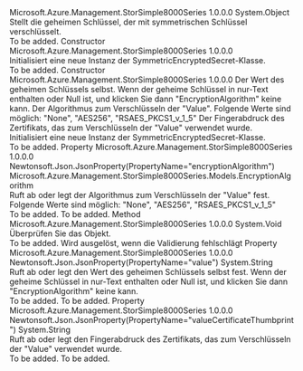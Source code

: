 <Type Name="SymmetricEncryptedSecret" FullName="Microsoft.Azure.Management.StorSimple8000Series.Models.SymmetricEncryptedSecret">
  <TypeSignature Language="C#" Value="public class SymmetricEncryptedSecret" />
  <TypeSignature Language="ILAsm" Value=".class public auto ansi beforefieldinit SymmetricEncryptedSecret extends System.Object" />
  <TypeSignature Language="DocId" Value="T:Microsoft.Azure.Management.StorSimple8000Series.Models.SymmetricEncryptedSecret" />
  <TypeSignature Language="VB.NET" Value="Public Class SymmetricEncryptedSecret" />
  <TypeSignature Language="F#" Value="type SymmetricEncryptedSecret = class" />
  <AssemblyInfo>
    <AssemblyName>Microsoft.Azure.Management.StorSimple8000Series</AssemblyName>
    <AssemblyVersion>1.0.0.0</AssemblyVersion>
  </AssemblyInfo>
  <Base>
    <BaseTypeName>System.Object</BaseTypeName>
  </Base>
  <Interfaces />
  <Docs>
    <summary>
            Stellt die geheimen Schlüssel, der mit symmetrischen Schlüssel verschlüsselt.
            </summary>
    <remarks>To be added.</remarks>
  </Docs>
  <Members>
    <Member MemberName=".ctor">
      <MemberSignature Language="C#" Value="public SymmetricEncryptedSecret ();" />
      <MemberSignature Language="ILAsm" Value=".method public hidebysig specialname rtspecialname instance void .ctor() cil managed" />
      <MemberSignature Language="DocId" Value="M:Microsoft.Azure.Management.StorSimple8000Series.Models.SymmetricEncryptedSecret.#ctor" />
      <MemberSignature Language="VB.NET" Value="Public Sub New ()" />
      <MemberType>Constructor</MemberType>
      <AssemblyInfo>
        <AssemblyName>Microsoft.Azure.Management.StorSimple8000Series</AssemblyName>
        <AssemblyVersion>1.0.0.0</AssemblyVersion>
      </AssemblyInfo>
      <Parameters />
      <Docs>
        <summary>
            Initialisiert eine neue Instanz der SymmetricEncryptedSecret-Klasse.
            </summary>
        <remarks>To be added.</remarks>
      </Docs>
    </Member>
    <Member MemberName=".ctor">
      <MemberSignature Language="C#" Value="public SymmetricEncryptedSecret (string value, Microsoft.Azure.Management.StorSimple8000Series.Models.EncryptionAlgorithm encryptionAlgorithm, string valueCertificateThumbprint = null);" />
      <MemberSignature Language="ILAsm" Value=".method public hidebysig specialname rtspecialname instance void .ctor(string value, valuetype Microsoft.Azure.Management.StorSimple8000Series.Models.EncryptionAlgorithm encryptionAlgorithm, string valueCertificateThumbprint) cil managed" />
      <MemberSignature Language="DocId" Value="M:Microsoft.Azure.Management.StorSimple8000Series.Models.SymmetricEncryptedSecret.#ctor(System.String,Microsoft.Azure.Management.StorSimple8000Series.Models.EncryptionAlgorithm,System.String)" />
      <MemberSignature Language="F#" Value="new Microsoft.Azure.Management.StorSimple8000Series.Models.SymmetricEncryptedSecret : string * Microsoft.Azure.Management.StorSimple8000Series.Models.EncryptionAlgorithm * string -&gt; Microsoft.Azure.Management.StorSimple8000Series.Models.SymmetricEncryptedSecret" Usage="new Microsoft.Azure.Management.StorSimple8000Series.Models.SymmetricEncryptedSecret (value, encryptionAlgorithm, valueCertificateThumbprint)" />
      <MemberType>Constructor</MemberType>
      <AssemblyInfo>
        <AssemblyName>Microsoft.Azure.Management.StorSimple8000Series</AssemblyName>
        <AssemblyVersion>1.0.0.0</AssemblyVersion>
      </AssemblyInfo>
      <Parameters>
        <Parameter Name="value" Type="System.String" />
        <Parameter Name="encryptionAlgorithm" Type="Microsoft.Azure.Management.StorSimple8000Series.Models.EncryptionAlgorithm" />
        <Parameter Name="valueCertificateThumbprint" Type="System.String" />
      </Parameters>
      <Docs>
        <param name="value">Der Wert des geheimen Schlüssels selbst. Wenn der geheime Schlüssel in nur-Text enthalten oder Null ist, und klicken Sie dann "EncryptionAlgorithm" keine kann.</param>
        <param name="encryptionAlgorithm">Der Algorithmus zum Verschlüsseln der "Value". Folgende Werte sind möglich: "None", "AES256", "RSAES_PKCS1_v_1_5"</param>
        <param name="valueCertificateThumbprint">Der Fingerabdruck des Zertifikats, das zum Verschlüsseln der "Value" verwendet wurde.</param>
        <summary>
            Initialisiert eine neue Instanz der SymmetricEncryptedSecret-Klasse.
            </summary>
        <remarks>To be added.</remarks>
      </Docs>
    </Member>
    <Member MemberName="EncryptionAlgorithm">
      <MemberSignature Language="C#" Value="public Microsoft.Azure.Management.StorSimple8000Series.Models.EncryptionAlgorithm EncryptionAlgorithm { get; set; }" />
      <MemberSignature Language="ILAsm" Value=".property instance valuetype Microsoft.Azure.Management.StorSimple8000Series.Models.EncryptionAlgorithm EncryptionAlgorithm" />
      <MemberSignature Language="DocId" Value="P:Microsoft.Azure.Management.StorSimple8000Series.Models.SymmetricEncryptedSecret.EncryptionAlgorithm" />
      <MemberSignature Language="VB.NET" Value="Public Property EncryptionAlgorithm As EncryptionAlgorithm" />
      <MemberSignature Language="F#" Value="member this.EncryptionAlgorithm : Microsoft.Azure.Management.StorSimple8000Series.Models.EncryptionAlgorithm with get, set" Usage="Microsoft.Azure.Management.StorSimple8000Series.Models.SymmetricEncryptedSecret.EncryptionAlgorithm" />
      <MemberType>Property</MemberType>
      <AssemblyInfo>
        <AssemblyName>Microsoft.Azure.Management.StorSimple8000Series</AssemblyName>
        <AssemblyVersion>1.0.0.0</AssemblyVersion>
      </AssemblyInfo>
      <Attributes>
        <Attribute>
          <AttributeName>Newtonsoft.Json.JsonProperty(PropertyName="encryptionAlgorithm")</AttributeName>
        </Attribute>
      </Attributes>
      <ReturnValue>
        <ReturnType>Microsoft.Azure.Management.StorSimple8000Series.Models.EncryptionAlgorithm</ReturnType>
      </ReturnValue>
      <Docs>
        <summary>
            Ruft ab oder legt der Algorithmus zum Verschlüsseln der "Value" fest. Folgende Werte sind möglich: "None", "AES256", "RSAES_PKCS1_v_1_5"
            </summary>
        <value>To be added.</value>
        <remarks>To be added.</remarks>
      </Docs>
    </Member>
    <Member MemberName="Validate">
      <MemberSignature Language="C#" Value="public virtual void Validate ();" />
      <MemberSignature Language="ILAsm" Value=".method public hidebysig newslot virtual instance void Validate() cil managed" />
      <MemberSignature Language="DocId" Value="M:Microsoft.Azure.Management.StorSimple8000Series.Models.SymmetricEncryptedSecret.Validate" />
      <MemberSignature Language="VB.NET" Value="Public Overridable Sub Validate ()" />
      <MemberSignature Language="F#" Value="abstract member Validate : unit -&gt; unit&#xA;override this.Validate : unit -&gt; unit" Usage="symmetricEncryptedSecret.Validate " />
      <MemberType>Method</MemberType>
      <AssemblyInfo>
        <AssemblyName>Microsoft.Azure.Management.StorSimple8000Series</AssemblyName>
        <AssemblyVersion>1.0.0.0</AssemblyVersion>
      </AssemblyInfo>
      <ReturnValue>
        <ReturnType>System.Void</ReturnType>
      </ReturnValue>
      <Parameters />
      <Docs>
        <summary>
            Überprüfen Sie das Objekt.
            </summary>
        <remarks>To be added.</remarks>
        <exception cref="T:Microsoft.Rest.ValidationException">
            Wird ausgelöst, wenn die Validierung fehlschlägt
            </exception>
      </Docs>
    </Member>
    <Member MemberName="Value">
      <MemberSignature Language="C#" Value="public string Value { get; set; }" />
      <MemberSignature Language="ILAsm" Value=".property instance string Value" />
      <MemberSignature Language="DocId" Value="P:Microsoft.Azure.Management.StorSimple8000Series.Models.SymmetricEncryptedSecret.Value" />
      <MemberSignature Language="VB.NET" Value="Public Property Value As String" />
      <MemberSignature Language="F#" Value="member this.Value : string with get, set" Usage="Microsoft.Azure.Management.StorSimple8000Series.Models.SymmetricEncryptedSecret.Value" />
      <MemberType>Property</MemberType>
      <AssemblyInfo>
        <AssemblyName>Microsoft.Azure.Management.StorSimple8000Series</AssemblyName>
        <AssemblyVersion>1.0.0.0</AssemblyVersion>
      </AssemblyInfo>
      <Attributes>
        <Attribute>
          <AttributeName>Newtonsoft.Json.JsonProperty(PropertyName="value")</AttributeName>
        </Attribute>
      </Attributes>
      <ReturnValue>
        <ReturnType>System.String</ReturnType>
      </ReturnValue>
      <Docs>
        <summary>
            Ruft ab oder legt den Wert des geheimen Schlüssels selbst fest. Wenn der geheime Schlüssel in nur-Text enthalten oder Null ist, und klicken Sie dann "EncryptionAlgorithm" keine kann.
            </summary>
        <value>To be added.</value>
        <remarks>To be added.</remarks>
      </Docs>
    </Member>
    <Member MemberName="ValueCertificateThumbprint">
      <MemberSignature Language="C#" Value="public string ValueCertificateThumbprint { get; set; }" />
      <MemberSignature Language="ILAsm" Value=".property instance string ValueCertificateThumbprint" />
      <MemberSignature Language="DocId" Value="P:Microsoft.Azure.Management.StorSimple8000Series.Models.SymmetricEncryptedSecret.ValueCertificateThumbprint" />
      <MemberSignature Language="VB.NET" Value="Public Property ValueCertificateThumbprint As String" />
      <MemberSignature Language="F#" Value="member this.ValueCertificateThumbprint : string with get, set" Usage="Microsoft.Azure.Management.StorSimple8000Series.Models.SymmetricEncryptedSecret.ValueCertificateThumbprint" />
      <MemberType>Property</MemberType>
      <AssemblyInfo>
        <AssemblyName>Microsoft.Azure.Management.StorSimple8000Series</AssemblyName>
        <AssemblyVersion>1.0.0.0</AssemblyVersion>
      </AssemblyInfo>
      <Attributes>
        <Attribute>
          <AttributeName>Newtonsoft.Json.JsonProperty(PropertyName="valueCertificateThumbprint")</AttributeName>
        </Attribute>
      </Attributes>
      <ReturnValue>
        <ReturnType>System.String</ReturnType>
      </ReturnValue>
      <Docs>
        <summary>
            Ruft ab oder legt den Fingerabdruck des Zertifikats, das zum Verschlüsseln der "Value" verwendet wurde.
            </summary>
        <value>To be added.</value>
        <remarks>To be added.</remarks>
      </Docs>
    </Member>
  </Members>
</Type>